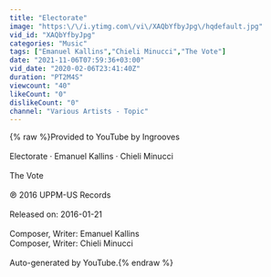 ```yaml
---
title: "Electorate"
image: "https:\/\/i.ytimg.com\/vi\/XAQbYfbyJpg\/hqdefault.jpg"
vid_id: "XAQbYfbyJpg"
categories: "Music"
tags: ["Emanuel Kallins","Chieli Minucci","The Vote"]
date: "2021-11-06T07:59:36+03:00"
vid_date: "2020-02-06T23:41:40Z"
duration: "PT2M4S"
viewcount: "40"
likeCount: "0"
dislikeCount: "0"
channel: "Various Artists - Topic"
---
```

{% raw %}Provided to YouTube by Ingrooves<br /><br />Electorate · Emanuel Kallins · Chieli Minucci<br /><br />The Vote<br /><br />℗ 2016 UPPM-US Records<br /><br />Released on: 2016-01-21<br /><br />Composer, Writer: Emanuel Kallins<br />Composer, Writer: Chieli Minucci<br /><br />Auto-generated by YouTube.{% endraw %}

